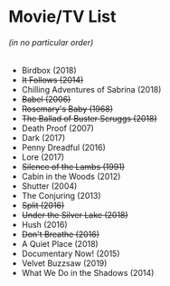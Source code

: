 # Movie/TV List
###### (in no particular order)

* Birdbox (2018)
* ~~It Follows (2014)~~
* Chilling Adventures of Sabrina (2018)
* ~~Babel (2006)~~
* ~~Rosemary's Baby (1968)~~
* ~~The Ballad of Buster Scruggs (2018)~~
* Death Proof (2007)
* Dark (2017)
* Penny Dreadful (2016)
* Lore (2017)
* ~~Silence of the Lambs (1991)~~
* Cabin in the Woods (2012)
* Shutter (2004)
* The Conjuring (2013)
* ~~Split (2016)~~
* ~~Under the Silver Lake (2018)~~
* Hush (2016)
* ~~Don't Breathe (2016)~~
* A Quiet Place (2018)
* Documentary Now! (2015)
* Velvet Buzzsaw (2019)
* What We Do in the Shadows (2014)